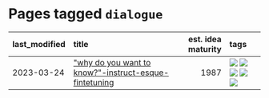 # Pages tagged `dialogue`

|last_modified|title|est. idea maturity|tags
|:---|:---|---:|:---|
|2023-03-24|["why do you want to know?"-instruct-esque-fintetuning](../whydoyouwantoknow.md)|1987|[![](https://img.shields.io/badge/tag-aiethics-82f6b0)](../tags/aiethics.md) [![](https://img.shields.io/badge/tag-alignment-35d420)](../tags/alignment.md) [![](https://img.shields.io/badge/tag-dialogue-7a169c)](../tags/dialogue.md) [![](https://img.shields.io/badge/tag-models-2229ca)](../tags/models.md) [![](https://img.shields.io/badge/tag-wip-9c3a4a)](../tags/wip.md)|